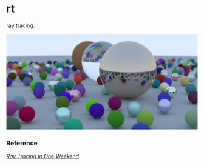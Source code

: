 # rt

ray tracing.

![preview](./assets/preview.png)

### Reference

[_Ray Tracing in One Weekend_](https://raytracing.github.io/books/RayTracingInOneWeekend.html)
